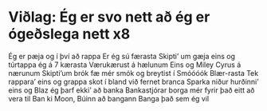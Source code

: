 # Viðlag: Ég er svo nett að ég er ógeðslega nett x8

Ég er pæja og í því að rappa
Er ég sú færasta
Skipti’ um gæja eins og túrtappa
ég á 7 kærasta
Værukærust á hælunum
Eins og Miley Cyrus á nærunum
Skipti’um brók fæ mér smók og breytist í
Smóóóók Blær-rasta
Tek rappara’ eins og grappa skot í bland við fernet branca
Sparka niður hurðinni’ eins og Blaz ég þarf ekki’ að banka
Bankastjórar borga mér fyrir það eitt að vera til
Ban ki Moon, Búinn að bangann Banga það sem ég vil
